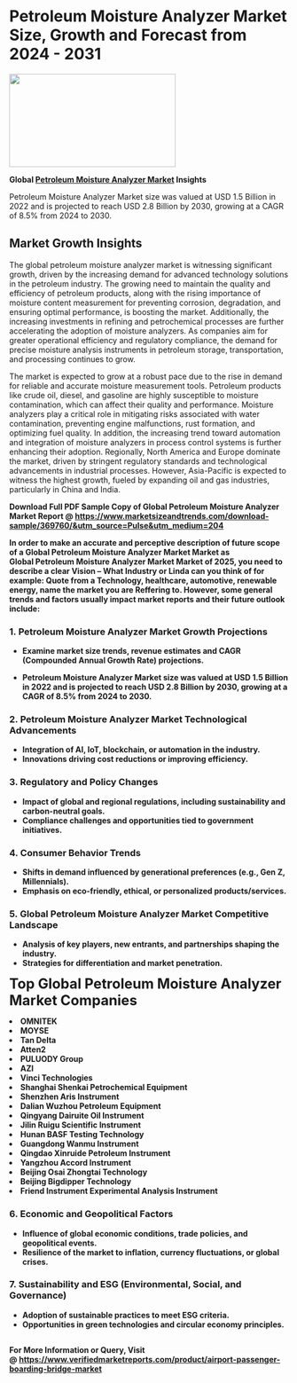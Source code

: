 <H1>Petroleum Moisture Analyzer Market Size, Growth and Forecast from 2024 - 2031</H1><img class="aligncenter size-medium wp-image-584254" src="https://thirdeyenews.in/wp-content/uploads/2024/09/Global-Market-Research-300x168.jpeg" alt="" width="300" height="168" /><p><strong>Global&nbsp;<a href="https://www.marketsizeandtrends.com/download-sample/369760/&amp;utm_source=Pulse&amp;utm_medium=204">Petroleum Moisture Analyzer Market</a> Insights</strong></p><p>Petroleum Moisture Analyzer Market size was valued at USD 1.5 Billion in 2022 and is projected to reach USD 2.8 Billion by 2030, growing at a CAGR of 8.5% from 2024 to 2030.</p><p><h2>Market Growth Insights</h2> <p>The global petroleum moisture analyzer market is witnessing significant growth, driven by the increasing demand for advanced technology solutions in the petroleum industry. The growing need to maintain the quality and efficiency of petroleum products, along with the rising importance of moisture content measurement for preventing corrosion, degradation, and ensuring optimal performance, is boosting the market. Additionally, the increasing investments in refining and petrochemical processes are further accelerating the adoption of moisture analyzers. As companies aim for greater operational efficiency and regulatory compliance, the demand for precise moisture analysis instruments in petroleum storage, transportation, and processing continues to grow.</p> <p><strong></strong></p> <p>The market is expected to grow at a robust pace due to the rise in demand for reliable and accurate moisture measurement tools. Petroleum products like crude oil, diesel, and gasoline are highly susceptible to moisture contamination, which can affect their quality and performance. Moisture analyzers play a critical role in mitigating risks associated with water contamination, preventing engine malfunctions, rust formation, and optimizing fuel quality. In addition, the increasing trend toward automation and integration of moisture analyzers in process control systems is further enhancing their adoption. Regionally, North America and Europe dominate the market, driven by stringent regulatory standards and technological advancements in industrial processes. However, Asia-Pacific is expected to witness the highest growth, fueled by expanding oil and gas industries, particularly in China and India. <p><strong></p><p><span class=""><strong>Download Full PDF Sample Copy of Global Petroleum Moisture Analyzer Market Report</strong> @ <a href="https://www.marketsizeandtrends.com/download-sample/369760/&amp;utm_source=Pulse&amp;utm_medium=204" target="_blank">https://www.marketsizeandtrends.com/download-sample/369760/&amp;utm_source=Pulse&amp;utm_medium=204</a></span></p><p>In order to make an accurate and perceptive description of future scope of a Global&nbsp;Petroleum Moisture Analyzer Market Market as Global&nbsp;Petroleum Moisture Analyzer Market Market of 2025, you need to describe a clear Vision &ndash; What Industry or Linda can you think of for example: Quote from a Technology, healthcare, automotive, renewable energy, name the market you are Reffering to. However, some general trends and factors usually impact market reports and their future outlook include:</p><h3>1.&nbsp;<strong>Petroleum Moisture Analyzer Market Growth Projections</strong></h3><ul><li>Examine market size trends, revenue estimates and CAGR (Compounded Annual Growth Rate) projections.</li><li><p>Petroleum Moisture Analyzer Market size was valued at USD 1.5 Billion in 2022 and is projected to reach USD 2.8 Billion by 2030, growing at a CAGR of 8.5% from 2024 to 2030.</p></li></ul><h3>2.&nbsp;<strong>Petroleum Moisture Analyzer Market Technological Advancements</strong></h3><ul><li>Integration of AI, IoT, blockchain, or automation in the industry.</li><li>Innovations driving cost reductions or improving efficiency.</li></ul><h3>3.&nbsp;<strong>Regulatory and Policy Changes</strong></h3><ul><li>Impact of global and regional regulations, including sustainability and carbon-neutral goals.</li><li>Compliance challenges and opportunities tied to government initiatives.</li></ul><h3>4.&nbsp;<strong>Consumer Behavior Trends</strong></h3><ul><li>Shifts in demand influenced by generational preferences (e.g., Gen Z, Millennials).</li><li>Emphasis on eco-friendly, ethical, or personalized products/services.</li></ul><h3>5.&nbsp;<strong>Global Petroleum Moisture Analyzer Market Competitive Landscape</strong></h3><ul><li>Analysis of key players, new entrants, and partnerships shaping the industry.</li><li>Strategies for differentiation and market penetration.</li></ul><p data-pm-slice="1 1 []"><span style="color: inherit; font-family: inherit; font-size: 25px;">Top Global Petroleum Moisture Analyzer Market Companies</span></p><div class="" data-test-id=""><p><li>OMNITEK</li><li> MOYSE</li><li> Tan Delta</li><li> Atten2</li><li> PULUODY Group</li><li> AZI</li><li> Vinci Technologies</li><li> Shanghai Shenkai Petrochemical Equipment</li><li> Shenzhen Aris Instrument</li><li> Dalian Wuzhou Petroleum Equipment</li><li> Qingyang Dairuite Oil Instrument</li><li> Jilin Ruigu Scientific Instrument</li><li> Hunan BASF Testing Technology</li><li> Guangdong Wanmu Instrument</li><li> Qingdao Xinruide Petroleum Instrument</li><li> Yangzhou Accord Instrument</li><li> Beijing Osai Zhongtai Technology</li><li> Beijing Bigdipper Technology</li><li> Friend Instrument Experimental Analysis Instrument</li></p></div><h3>6.&nbsp;<strong>Economic and Geopolitical Factors</strong></h3><ul><li>Influence of global economic conditions, trade policies, and geopolitical events.</li><li>Resilience of the market to inflation, currency fluctuations, or global crises.</li></ul><h3>7.&nbsp;<strong>Sustainability and ESG (Environmental, Social, and Governance)</strong></h3><ul><li>Adoption of sustainable practices to meet ESG criteria.</li><li>Opportunities in green technologies and circular economy principles.</li></ul><h2><strong style="font-size: 14px;">For More Information or Query, Visit @&nbsp;</strong><a style="background-color: #ffffff; font-size: 14px;" href="https://www.marketsizeandtrends.com/report/petroleum-moisture-analyzer-market/" target="_blank">https://www.verifiedmarketreports.com/product/airport-passenger-boarding-bridge-market</a></h2>
